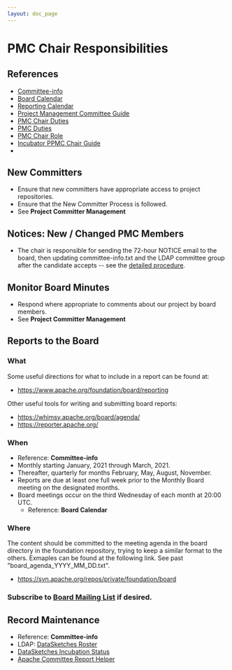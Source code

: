 ```yaml
---
layout: doc_page
---
```

<!--
    Licensed to the Apache Software Foundation (ASF) under one
    or more contributor license agreements.  See the NOTICE file
    distributed with this work for additional information
    regarding copyright ownership.  The ASF licenses this file
    to you under the Apache License, Version 2.0 (the
    "License"); you may not use this file except in compliance
    with the License.  You may obtain a copy of the License at

      http://www.apache.org/licenses/LICENSE-2.0

    Unless required by applicable law or agreed to in writing,
    software distributed under the License is distributed on an
    "AS IS" BASIS, WITHOUT WARRANTIES OR CONDITIONS OF ANY
    KIND, either express or implied.  See the License for the
    specific language governing permissions and limitations
    under the License.
-->

# PMC Chair Responsibilities
## References
* [Committee-info](https://svn.apache.org/repos/private/committers/board/committee-info.txt)
* [Board Calendar](https://svn.apache.org/repos/private/committers/board/calendar.txt)
* [Reporting Calendar](http://www.apache.org/foundation/board/calendar.html)
* [Project Management Committee Guide](https://www.apache.org/dev/pmc.html)
* [PMC Chair Duties](http://www.apache.org/dev/pmc.html#chair)
* [PMC Duties](http://www.apache.org/dev/#pmc)
* [PMC Chair Role](https://cwiki.apache.org/confluence/display/jakarta/RoleOfChair)
* [Incubator PPMC Chair Guide](http://incubator.apache.org/guides/chair.html)
* 


## New Committers
* Ensure that new committers have appropriate access to project repositories.
* Ensure that the New Committer Process is followed.
* See **Project Committer Management**

## Notices: New / Changed PMC Members
* The chair is responsible for sending the 72-hour NOTICE email to the board, then updating committee-info.txt and the LDAP committee group after the candidate accepts -- see the [detailed procedure](https://www.apache.org/dev/pmc.html#newpmc).

## Monitor Board Minutes
* Respond where appropriate to comments about our project by board members.
* See **Project Committer Management**

## Reports to the Board
### What
Some useful directions for what to include in a report can be found at:

* <https://www.apache.org/foundation/board/reporting>

Other useful tools for writing and submitting board reports:

* <https://whimsy.apache.org/board/agenda/>
* <https://reporter.apache.org/>

### When
* Reference: **Committee-info**
* Monthly starting January, 2021 through March, 2021.
* Thereafter, quarterly for months February, May, August, November.
* Reports are due at least one full week prior to the Monthly Board meeting on the designated months.
* Board meetings occur on the third Wednesday of each month at 20:00 UTC.
    * Reference: **Board Calendar**

### Where
The content should be committed to the meeting agenda in the board directory
in the foundation repository, trying to keep a similar format to the others.
Exmaples can be found at the following link. See past "board_agenda_YYYY_MM_DD.txt". 

* <https://svn.apache.org/repos/private/foundation/board>

### Subscribe to [Board Mailing List](board@apache.org) if desired.

## Record Maintenance
* Reference: **Committee-info**
* LDAP: [DataSketches Roster](https://whimsy.apache.org/roster/committee/datasketches)
* [DataSketches Incubation Status](https://incubator.apache.org/projects/datasketches.html)
* [Apache Committee Report Helper](https://reporter.apache.org/?datasketches)


